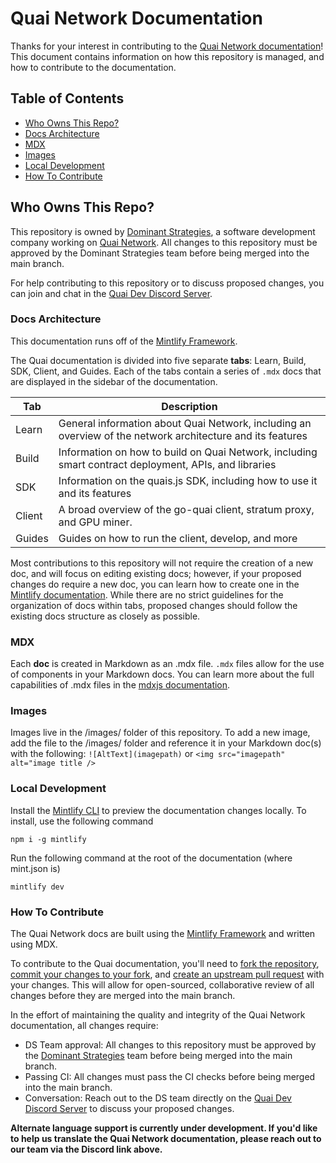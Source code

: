 # Quai Network Documentation

Thanks for your interest in contributing to the [Quai Network documentation](https://qu.ai/docs/)! This document contains information on how this repository is managed, and how to contribute to the documentation.

## Table of Contents

- [Who Owns This Repo?](#who-owns-this-repo)
- [Docs Architecture](#docs-architecture)
- [MDX](#mdx)
- [Images](#images)
- [Local Development](#local-development)
- [How To Contribute](#how-to-contribute)

## Who Owns This Repo?

This repository is owned by [Dominant Strategies](https://dominantstrategies.io/), a software development company working on [Quai Network](https://qu.ai/). All changes to this repository must be approved by the Dominant Strategies team before being merged into the main branch.

For help contributing to this repository or to discuss proposed changes, you can join and chat in the [Quai Dev Discord Server](https://discord.gg/s8y8asPwNC).

### Docs Architecture

This documentation runs off of the [Mintlify Framework](https://mintlify.com/).

The Quai documentation is divided into five separate **tabs**: Learn, Build, SDK, Client, and Guides. Each of the tabs contain a series of `.mdx` docs that are displayed in the sidebar of the documentation.

| Tab    | Description                                                                                                |
| ------ | ---------------------------------------------------------------------------------------------------------- |
| Learn  | General information about Quai Network, including an overview of the network architecture and its features |
| Build  | Information on how to build on Quai Network, including smart contract deployment, APIs, and libraries      |
| SDK    | Information on the quais.js SDK, including how to use it and its features                                  |
| Client | A broad overview of the go-quai client, stratum proxy, and GPU miner.                                      |
| Guides | Guides on how to run the client, develop, and more                                                         |

Most contributions to this repository will not require the creation of a new doc, and will focus on editing existing docs; however, if your proposed changes do require a new doc, you can learn how to create one in the [Mintlify documentation](https://mintlify.com/docs/development). While there are no strict guidelines for the organization of docs within tabs, proposed changes should follow the existing docs structure as closely as possible.

### MDX

Each **doc** is created in Markdown as an .mdx file. `.mdx` files allow for the use of components in your Markdown docs. You can learn more about the full capabilities of .mdx files in the [mdxjs documentation](https://mdxjs.com/docs/).

### Images

Images live in the /images/ folder of this repository. To add a new image, add the file to the /images/ folder and reference it in your Markdown doc(s) with the following: `![AltText](imagepath)` or `<img src="imagepath" alt="image title />`

### Local Development

Install the [Mintlify CLI](https://www.npmjs.com/package/mintlify) to preview the documentation changes locally. To install, use the following command

```
npm i -g mintlify
```

Run the following command at the root of the documentation (where mint.json is)

```
mintlify dev
```

### How To Contribute

The Quai Network docs are built using the [Mintlify Framework](https://mintlify.com/) and written using MDX.

To contribute to the Quai documentation, you'll need to [fork the repository](https://docs.github.com/en/get-started/quickstart/fork-a-repo), [commit your changes to your fork](https://docs.github.com/en/get-started/using-git/pushing-commits-to-a-remote-repository), and [create an upstream pull request](https://docs.github.com/en/pull-requests/collaborating-with-pull-requests/proposing-changes-to-your-work-with-pull-requests/creating-a-pull-request-from-a-fork) with your changes. This will allow for open-sourced, collaborative review of all changes before they are merged into the main branch.

In the effort of maintaining the quality and integrity of the Quai Network documentation, all changes require:

- DS Team approval: All changes to this repository must be approved by the [Dominant Strategies](https://dominantstrategies.io) team before being merged into the main branch.
- Passing CI: All changes must pass the CI checks before being merged into the main branch.
- Conversation: Reach out to the DS team directly on the [Quai Dev Discord Server](https://discord.gg/s8y8asPwNC) to discuss your proposed changes.

**Alternate language support is currently under development. If you'd like to help us translate the Quai Network documentation, please reach out to our team via the Discord link above.**
```

